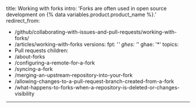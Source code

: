 
title: Working with forks
intro: 'Forks are often used in open source development on {% data variables.product.product_name %}.'
redirect_from:
  - /github/collaborating-with-issues-and-pull-requests/working-with-forks/
  - /articles/working-with-forks
versions:
  fpt: '*'
  ghes: '*'
  ghae: '*'
topics:
  - Pull requests
children:
  - /about-forks
  - /configuring-a-remote-for-a-fork
  - /syncing-a-fork
  - /merging-an-upstream-repository-into-your-fork
  - /allowing-changes-to-a-pull-request-branch-created-from-a-fork
  - /what-happens-to-forks-when-a-repository-is-deleted-or-changes-visibility
---

